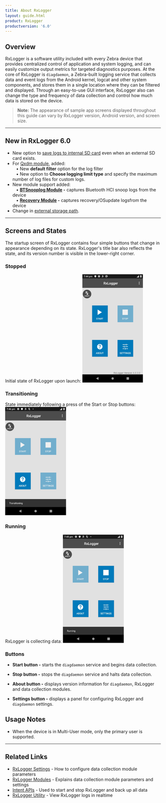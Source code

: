 ```yaml
---
title: About RxLogger
layout: guide.html
product: RxLogger
productversion: '6.0'
---
```


## Overview

RxLogger is a software utility included with every Zebra device that provides centralized control of application and system logging, and can easily customize output metrics for targeted diagnostics purposes. At the core of RxLogger is `diagdaemon`, a Zebra-built logging service that collects data and event logs from the Android kernel, logcat and other system components, and stores them in a single location where they can be filtered and displayed. Through an easy-to-use GUI interface, RxLogger also can change the type and frequency of data collection and control how much data is stored on the device.

> <b>Note:</b> The appearance of sample app screens displayed throughout this guide can vary by RxLogger version, Android version, and screen size.
<!-- -->
-----
## New in RxLogger 6.0
* New option to [save logs to internal SD card](../settings/#settingsgui) even when an external SD card exists.
* For [Qxdm module](../modules/#qxdmmodule), added:<br>
&nbsp;&nbsp;&nbsp;• New **default filter** option for the log filter<br>
&nbsp;&nbsp;&nbsp;• New option to **Choose logging limit type** and specify the maximum number of log files for custom logs.
* New module support added: <br>
&nbsp;&nbsp;&nbsp;• **[BTSnooplog Module](../modules/#btsnooplogmodule) -** captures Bluetooth HCI snoop logs from the device<br>
&nbsp;&nbsp;&nbsp;• **[Recovery Module](../modules/#recoverymodule) -** captures recovery/OSupdate logsfrom the device<br>
* Change in [external storage path](../settings/#settingsfile).

<!-- -->
-----

## Screens and States

The startup screen of RxLogger contains four simple buttons that change in appearance depending on its state. RxLogger's title bar also reflects the state, and its version number is visible in the lower-right corner.

### Stopped 

Initial state of RxLogger upon launch: 
<img alt="" style="height:350px" src="rxlogger_stopped.jpg"/>
<br>

### Transitioning
State immediately following a press of the Start or Stop buttons:
<img alt="" style="height:350px" src="rxlogger_transitioning.jpg"/>
<br>

### Running
RxLogger is collecting data:
<img alt="" style="height:350px" src="rxlogger_running.jpg"/>
<br>

<!--   Comment: Removed since does not exist in v6.0 [Jira BSPA-145258]
### Unknown 
RxLogger has lost connection to the `diagdaemon`:
<img alt="" style="height:350px" src="rxlogger_unknown.png"/>
<br>
-->

### Buttons 
* **Start button -** starts the `diagdaemon` service and begins data collection.

* **Stop button -** stops the `diagdaemon` service and halts data collection.

* **About button -** displays version information for `diagdaemon`, RxLogger and data collection modules.

* **Settings button -** displays a panel for configuring RxLogger and `diagdaemon` settings.

## Usage Notes

* When the device is in Multi-User mode, only the primary user is supported.

<!-- -->
-----

## Related Links
* [RxLogger Settings](../settings) - How to configure data collection module parameters
* [RxLogger Modules](../modules) - Explains data collection module parameters and settings
* [Intent APIs](../apis) - Used to start and stop RxLogger and back up all data  
* [RxLogger Utility](../utility) - View RxLogger logs in realtime


